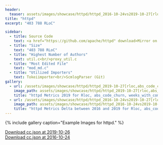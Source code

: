 ```yaml
---
header:
  teaser: assets/images/showcase/httpd/httpd_2016-10-24vs2019-10-27[rloc,abs_code_churn].png
title: "httpd"
excerpt: "403 788 RLoC"

sidebar:
  - title: Source Code
    text: <a href="https://github.com/apache/httpd" download>Mirror on Github</a>
  - title: "Size"
    text: "403 788 RLoC"
  - title: "Highest Number of Authors"
    text: util.c<br/>proxy_util.c
  - title: "Most Edited File"
    text: "mod_md.c"
  - title: "Utilized Importers"
    text: Tokeiimporter<br/>ScmlogParser (Git)
gallery:
  - url: /assets/images/showcase/httpd/httpd_2019-10-27[rloc,abs_code_churn,weeks_with_commits].png
    image_path: assets/images/showcase/httpd/httpd_2019-10-27[rloc,abs_code_churn,weeks_with_commits].png
    title: "httpd Metrics 2019 for Rloc, abs_code_churn, weeks_with_commits"
  - url: /assets/images/showcase/httpd/httpd_2016-10-24vs2019-10-27[rloc,abs_code_churn].png
    image_path: assets/images/showcase/httpd/httpd_2016-10-24vs2019-10-27[rloc,abs_code_churn].png
    title: "httpd Metrics Delta between 2016 and 2019 for Rloc, abs_code_churn"
---
```


{% include gallery caption="Example Images for httpd." %}

<!--
I would have liked this link to be in the sidebar but liquid properties don't work there.
I would also have liked this to be a markdown link but then the browser tries to open it instead of "download"ing it.
 -->

<a href="{{site.baseurl}}/assets/ccjson/showcase/httpd/httpd_2019-10-26.cc.json" download>Download cc.json at 2019-10-26</a><br/>
<a href="{{site.baseurl}}/assets/ccjson/showcase/httpd/httpd_2016-10-24.cc.json" download>Download cc.json at 2016-10-24</a>
